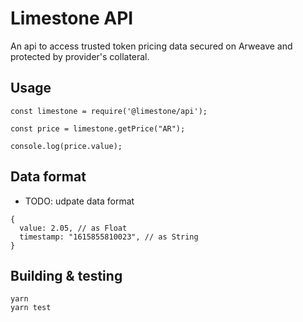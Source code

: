 # Limestone API

An api to access trusted token pricing data secured on Arweave and protected by provider's collateral.

## Usage

```
const limestone = require('@limestone/api');

const price = limestone.getPrice("AR");

console.log(price.value);
```

## Data format

- TODO: udpate data format

```
{
  value: 2.05, // as Float
  timestamp: "1615855810023", // as String
}
```

## Building & testing

```
yarn
yarn test
```
